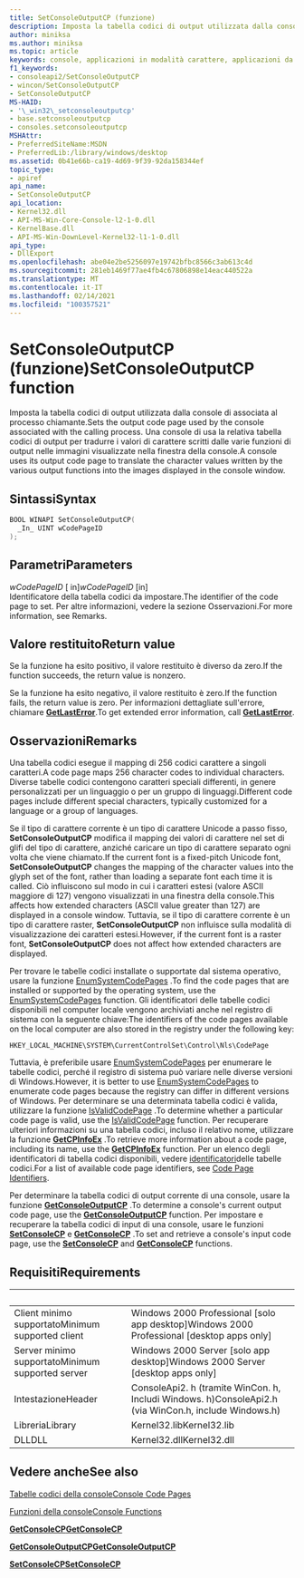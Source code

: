 ```yaml
---
title: SetConsoleOutputCP (funzione)
description: Imposta la tabella codici di output utilizzata dalla console di associata al processo chiamante.
author: miniksa
ms.author: miniksa
ms.topic: article
keywords: console, applicazioni in modalità carattere, applicazioni da riga di comando, applicazioni di terminale, api della console
f1_keywords:
- consoleapi2/SetConsoleOutputCP
- wincon/SetConsoleOutputCP
- SetConsoleOutputCP
MS-HAID:
- '\_win32\_setconsoleoutputcp'
- base.setconsoleoutputcp
- consoles.setconsoleoutputcp
MSHAttr:
- PreferredSiteName:MSDN
- PreferredLib:/library/windows/desktop
ms.assetid: 0b41e66b-ca19-4d69-9f39-92da158344ef
topic_type:
- apiref
api_name:
- SetConsoleOutputCP
api_location:
- Kernel32.dll
- API-MS-Win-Core-Console-l2-1-0.dll
- KernelBase.dll
- API-MS-Win-DownLevel-Kernel32-l1-1-0.dll
api_type:
- DllExport
ms.openlocfilehash: abe04e2be5256097e19742bfbc8566c3ab613c4d
ms.sourcegitcommit: 281eb1469f77ae4fb4c67806898e14eac440522a
ms.translationtype: MT
ms.contentlocale: it-IT
ms.lasthandoff: 02/14/2021
ms.locfileid: "100357521"
---
```

# <a name="setconsoleoutputcp-function"></a><span data-ttu-id="6fb70-104">SetConsoleOutputCP (funzione)</span><span class="sxs-lookup"><span data-stu-id="6fb70-104">SetConsoleOutputCP function</span></span>

<span data-ttu-id="6fb70-105">Imposta la tabella codici di output utilizzata dalla console di associata al processo chiamante.</span><span class="sxs-lookup"><span data-stu-id="6fb70-105">Sets the output code page used by the console associated with the calling process.</span></span> <span data-ttu-id="6fb70-106">Una console di usa la relativa tabella codici di output per tradurre i valori di carattere scritti dalle varie funzioni di output nelle immagini visualizzate nella finestra della console.</span><span class="sxs-lookup"><span data-stu-id="6fb70-106">A console uses its output code page to translate the character values written by the various output functions into the images displayed in the console window.</span></span>

## <a name="syntax"></a><span data-ttu-id="6fb70-107">Sintassi</span><span class="sxs-lookup"><span data-stu-id="6fb70-107">Syntax</span></span>

```C
BOOL WINAPI SetConsoleOutputCP(
  _In_ UINT wCodePageID
);
```

## <a name="parameters"></a><span data-ttu-id="6fb70-108">Parametri</span><span class="sxs-lookup"><span data-stu-id="6fb70-108">Parameters</span></span>

<span data-ttu-id="6fb70-109">*wCodePageID* \[ in\]</span><span class="sxs-lookup"><span data-stu-id="6fb70-109">*wCodePageID* \[in\]</span></span>  
<span data-ttu-id="6fb70-110">Identificatore della tabella codici da impostare.</span><span class="sxs-lookup"><span data-stu-id="6fb70-110">The identifier of the code page to set.</span></span> <span data-ttu-id="6fb70-111">Per altre informazioni, vedere la sezione Osservazioni.</span><span class="sxs-lookup"><span data-stu-id="6fb70-111">For more information, see Remarks.</span></span>

## <a name="return-value"></a><span data-ttu-id="6fb70-112">Valore restituito</span><span class="sxs-lookup"><span data-stu-id="6fb70-112">Return value</span></span>

<span data-ttu-id="6fb70-113">Se la funzione ha esito positivo, il valore restituito è diverso da zero.</span><span class="sxs-lookup"><span data-stu-id="6fb70-113">If the function succeeds, the return value is nonzero.</span></span>

<span data-ttu-id="6fb70-114">Se la funzione ha esito negativo, il valore restituito è zero.</span><span class="sxs-lookup"><span data-stu-id="6fb70-114">If the function fails, the return value is zero.</span></span> <span data-ttu-id="6fb70-115">Per informazioni dettagliate sull'errore, chiamare [**GetLastError**](/windows/win32/api/errhandlingapi/nf-errhandlingapi-getlasterror).</span><span class="sxs-lookup"><span data-stu-id="6fb70-115">To get extended error information, call [**GetLastError**](/windows/win32/api/errhandlingapi/nf-errhandlingapi-getlasterror).</span></span>

## <a name="remarks"></a><span data-ttu-id="6fb70-116">Osservazioni</span><span class="sxs-lookup"><span data-stu-id="6fb70-116">Remarks</span></span>

<span data-ttu-id="6fb70-117">Una tabella codici esegue il mapping di 256 codici carattere a singoli caratteri.</span><span class="sxs-lookup"><span data-stu-id="6fb70-117">A code page maps 256 character codes to individual characters.</span></span> <span data-ttu-id="6fb70-118">Diverse tabelle codici contengono caratteri speciali differenti, in genere personalizzati per un linguaggio o per un gruppo di linguaggi.</span><span class="sxs-lookup"><span data-stu-id="6fb70-118">Different code pages include different special characters, typically customized for a language or a group of languages.</span></span>

<span data-ttu-id="6fb70-119">Se il tipo di carattere corrente è un tipo di carattere Unicode a passo fisso, **SetConsoleOutputCP** modifica il mapping dei valori di carattere nel set di glifi del tipo di carattere, anziché caricare un tipo di carattere separato ogni volta che viene chiamato.</span><span class="sxs-lookup"><span data-stu-id="6fb70-119">If the current font is a fixed-pitch Unicode font, **SetConsoleOutputCP** changes the mapping of the character values into the glyph set of the font, rather than loading a separate font each time it is called.</span></span> <span data-ttu-id="6fb70-120">Ciò influiscono sul modo in cui i caratteri estesi (valore ASCII maggiore di 127) vengono visualizzati in una finestra della console.</span><span class="sxs-lookup"><span data-stu-id="6fb70-120">This affects how extended characters (ASCII value greater than 127) are displayed in a console window.</span></span> <span data-ttu-id="6fb70-121">Tuttavia, se il tipo di carattere corrente è un tipo di carattere raster, **SetConsoleOutputCP** non influisce sulla modalità di visualizzazione dei caratteri estesi.</span><span class="sxs-lookup"><span data-stu-id="6fb70-121">However, if the current font is a raster font, **SetConsoleOutputCP** does not affect how extended characters are displayed.</span></span>

<span data-ttu-id="6fb70-122">Per trovare le tabelle codici installate o supportate dal sistema operativo, usare la funzione [EnumSystemCodePages](/windows/win32/api/winnls/nf-winnls-enumsystemcodepagesa) .</span><span class="sxs-lookup"><span data-stu-id="6fb70-122">To find the code pages that are installed or supported by the operating system, use the [EnumSystemCodePages](/windows/win32/api/winnls/nf-winnls-enumsystemcodepagesa) function.</span></span> <span data-ttu-id="6fb70-123">Gli identificatori delle tabelle codici disponibili nel computer locale vengono archiviati anche nel registro di sistema con la seguente chiave:</span><span class="sxs-lookup"><span data-stu-id="6fb70-123">The identifiers of the code pages available on the local computer are also stored in the registry under the following key:</span></span>

`HKEY_LOCAL_MACHINE\SYSTEM\CurrentControlSet\Control\Nls\CodePage`

<span data-ttu-id="6fb70-124">Tuttavia, è preferibile usare [EnumSystemCodePages](/windows/win32/api/winnls/nf-winnls-enumsystemcodepagesa) per enumerare le tabelle codici, perché il registro di sistema può variare nelle diverse versioni di Windows.</span><span class="sxs-lookup"><span data-stu-id="6fb70-124">However, it is better to use [EnumSystemCodePages](/windows/win32/api/winnls/nf-winnls-enumsystemcodepagesa) to enumerate code pages because the registry can differ in different versions of Windows.</span></span>
<span data-ttu-id="6fb70-125">Per determinare se una determinata tabella codici è valida, utilizzare la funzione [IsValidCodePage](/windows/win32/api/winnls/nf-winnls-isvalidcodepage) .</span><span class="sxs-lookup"><span data-stu-id="6fb70-125">To determine whether a particular code page is valid, use the [IsValidCodePage](/windows/win32/api/winnls/nf-winnls-isvalidcodepage) function.</span></span> <span data-ttu-id="6fb70-126">Per recuperare ulteriori informazioni su una tabella codici, incluso il relativo nome, utilizzare la funzione [**GetCPInfoEx**](/windows/win32/api/winnls/nf-winnls-getcpinfoexa) .</span><span class="sxs-lookup"><span data-stu-id="6fb70-126">To retrieve more information about a code page, including its name, use the [**GetCPInfoEx**](/windows/win32/api/winnls/nf-winnls-getcpinfoexa) function.</span></span> <span data-ttu-id="6fb70-127">Per un elenco degli identificatori di tabella codici disponibili, vedere [identificatori](/windows/win32/intl/code-page-identifiers)delle tabelle codici.</span><span class="sxs-lookup"><span data-stu-id="6fb70-127">For a list of available code page identifiers, see [Code Page Identifiers](/windows/win32/intl/code-page-identifiers).</span></span>

<span data-ttu-id="6fb70-128">Per determinare la tabella codici di output corrente di una console, usare la funzione [**GetConsoleOutputCP**](getconsoleoutputcp.md) .</span><span class="sxs-lookup"><span data-stu-id="6fb70-128">To determine a console's current output code page, use the [**GetConsoleOutputCP**](getconsoleoutputcp.md) function.</span></span> <span data-ttu-id="6fb70-129">Per impostare e recuperare la tabella codici di input di una console, usare le funzioni [**SetConsoleCP**](setconsolecp.md) e [**GetConsoleCP**](getconsolecp.md) .</span><span class="sxs-lookup"><span data-stu-id="6fb70-129">To set and retrieve a console's input code page, use the [**SetConsoleCP**](setconsolecp.md) and [**GetConsoleCP**](getconsolecp.md) functions.</span></span>

## <a name="requirements"></a><span data-ttu-id="6fb70-130">Requisiti</span><span class="sxs-lookup"><span data-stu-id="6fb70-130">Requirements</span></span>

| &nbsp; | &nbsp; |
|-|-|
| <span data-ttu-id="6fb70-131">Client minimo supportato</span><span class="sxs-lookup"><span data-stu-id="6fb70-131">Minimum supported client</span></span> | <span data-ttu-id="6fb70-132">Windows 2000 Professional \[solo app desktop\]</span><span class="sxs-lookup"><span data-stu-id="6fb70-132">Windows 2000 Professional \[desktop apps only\]</span></span> |
| <span data-ttu-id="6fb70-133">Server minimo supportato</span><span class="sxs-lookup"><span data-stu-id="6fb70-133">Minimum supported server</span></span> | <span data-ttu-id="6fb70-134">Windows 2000 Server \[solo app desktop\]</span><span class="sxs-lookup"><span data-stu-id="6fb70-134">Windows 2000 Server \[desktop apps only\]</span></span> |
| <span data-ttu-id="6fb70-135">Intestazione</span><span class="sxs-lookup"><span data-stu-id="6fb70-135">Header</span></span> | <span data-ttu-id="6fb70-136">ConsoleApi2. h (tramite WinCon. h, Includi Windows. h)</span><span class="sxs-lookup"><span data-stu-id="6fb70-136">ConsoleApi2.h (via WinCon.h, include Windows.h)</span></span> |
| <span data-ttu-id="6fb70-137">Libreria</span><span class="sxs-lookup"><span data-stu-id="6fb70-137">Library</span></span> | <span data-ttu-id="6fb70-138">Kernel32.lib</span><span class="sxs-lookup"><span data-stu-id="6fb70-138">Kernel32.lib</span></span> |
| <span data-ttu-id="6fb70-139">DLL</span><span class="sxs-lookup"><span data-stu-id="6fb70-139">DLL</span></span> | <span data-ttu-id="6fb70-140">Kernel32.dll</span><span class="sxs-lookup"><span data-stu-id="6fb70-140">Kernel32.dll</span></span> |

## <a name="see-also"></a><span data-ttu-id="6fb70-141">Vedere anche</span><span class="sxs-lookup"><span data-stu-id="6fb70-141">See also</span></span>

[<span data-ttu-id="6fb70-142">Tabelle codici della console</span><span class="sxs-lookup"><span data-stu-id="6fb70-142">Console Code Pages</span></span>](console-code-pages.md)

[<span data-ttu-id="6fb70-143">Funzioni della console</span><span class="sxs-lookup"><span data-stu-id="6fb70-143">Console Functions</span></span>](console-functions.md)

[<span data-ttu-id="6fb70-144">**GetConsoleCP**</span><span class="sxs-lookup"><span data-stu-id="6fb70-144">**GetConsoleCP**</span></span>](getconsolecp.md)

[<span data-ttu-id="6fb70-145">**GetConsoleOutputCP**</span><span class="sxs-lookup"><span data-stu-id="6fb70-145">**GetConsoleOutputCP**</span></span>](getconsoleoutputcp.md)

[<span data-ttu-id="6fb70-146">**SetConsoleCP**</span><span class="sxs-lookup"><span data-stu-id="6fb70-146">**SetConsoleCP**</span></span>](setconsolecp.md)